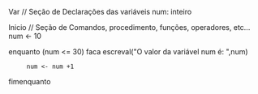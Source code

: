 Var
// Seção de Declarações das variáveis 
num: inteiro

Inicio
// Seção de Comandos, procedimento, funções, operadores, etc... 
 num <- 10
 
 enquanto (num <= 30) faca
         escreval("O valor da variável num é: ",num)
         
         num <- num +1
         

 fimenquanto